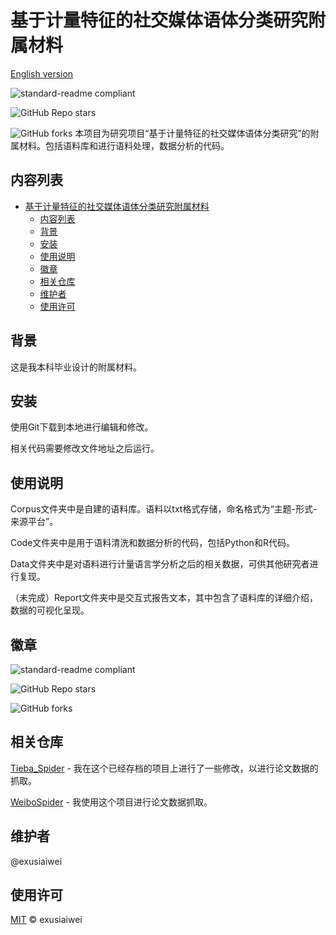 # 基于计量特征的社交媒体语体分类研究附属材料

[English version](https://github.com/exusiaiwei/project-social-media-style/blob/main/README.md)

![standard-readme compliant](https://img.shields.io/badge/readme%20style-standard-brightgreen.svg?style=flat-square)

![GitHub Repo stars](https://img.shields.io/github/stars/exusiaiwei/project-social-media-style)

![GitHub forks](https://img.shields.io/github/forks/exusiaiwei/project-social-media-style)
本项目为研究项目“基于计量特征的社交媒体语体分类研究”的附属材料。包括语料库和进行语料处理，数据分析的代码。

## 内容列表

- [基于计量特征的社交媒体语体分类研究附属材料](#基于计量特征的社交媒体语体分类研究附属材料)
  - [内容列表](#内容列表)
  - [背景](#背景)
  - [安装](#安装)
  - [使用说明](#使用说明)
  - [徽章](#徽章)
  - [相关仓库](#相关仓库)
  - [维护者](#维护者)
  - [使用许可](#使用许可)

## 背景

这是我本科毕业设计的附属材料。

## 安装

使用Git下载到本地进行编辑和修改。

相关代码需要修改文件地址之后运行。

## 使用说明

Corpus文件夹中是自建的语料库。语料以txt格式存储，命名格式为“主题-形式-来源平台”。

Code文件夹中是用于语料清洗和数据分析的代码，包括Python和R代码。

Data文件夹中是对语料进行计量语言学分析之后的相关数据，可供其他研究者进行复现。

（未完成）Report文件夹中是交互式报告文本，其中包含了语料库的详细介绍，数据的可视化呈现。

## 徽章

![standard-readme compliant](https://img.shields.io/badge/readme%20style-standard-brightgreen.svg?style=flat-square)

![GitHub Repo stars](https://img.shields.io/github/stars/exusiaiwei/project-social-media-style)

![GitHub forks](https://img.shields.io/github/forks/exusiaiwei/project-social-media-style)

## 相关仓库

[Tieba_Spider](https://github.com/Aqua-Dream/Tieba_Spider) - 我在这个已经存档的项目上进行了一些修改，以进行论文数据的抓取。

[WeiboSpider](https://github.com/nghuyong/WeiboSpider) - 我使用这个项目进行论文数据抓取。

## 维护者

@exusiaiwei

## 使用许可

[MIT](LICENSE) © exusiaiwei

